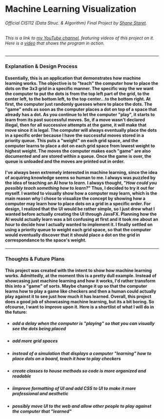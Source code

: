 # Machine Learning Visualization
###### Official CIS112 (Data Struc. & Algorithm) Final Project by [Shane Staret](https://github.com/SStaret43).
###### This is a link to [my YouTube channel](https://www.youtube.com/channel/UCmQA16swmtPa29pRo9YtRTA?view_as=subscriber), featuring videos of this project on it. Here is a [video](https://www.youtube.com/watch?v=XPnZ38FEr74) that shows the program in action.
________________________________________________________________________________________________________________________________

### **Explanation & Design Process**

#### Essentially, this is an application that demonstrates how machine learning works. The objective is to "teach" the computer how to place the dots on the 3x3 grid in a specific manner. The specific way the we want the computer to put the dots is from the top left part of the grid, to the center left, to the bottom left, to the top center...to the bottom right. At first, the computer just randomly guesses where to place the dots. The "game" ends as soon as the computer places a dot on top of a space that already has a dot. As you continue to let the computer "play", it starts to learn from its past successful moves. So, if a move wasn't declared illegal, then for all successive attempts at the game, it will make that move since it is legal. The computer will always eventually place the dots in a specific order because I have the successful moves stored in a priority queue. This puts a "weight" on each grid space, and the computer learns to place a dot on each grid space from lowest weight to highest weight. The moves the computer makes each "game" are also documented and are stored within a queue. Once the game is over, the queue is unloaded and the moves are printed out in order.

#### I've always been extremely interested in machine learning, since the idea of acquiring knowledge seems so human to me. I always was puzzled by the idea of teaching an AI how to *learn*. I always thought, "*How could you possibly teach something how to learn?*" Thus, I decided to try it out for myself. I wanted to visually show how a computer may learn, which is the main reason why I chose to visualize the concept by showing how a computer may learn how to place dots on a grid in a specific order. For design, I realized that the UI would be rather simple, so I just drew what I wanted before actually creating the UI through JavaFX. Planning how the AI would actually learn was a bit confusing at first and it took me about an hour to decide how I actually wanted to implement it. I finally settled on using a priority queue to weight each grid space, so that the computer would eventually discover that it should place a dot on the grid in correspondance to the space's weight.
________________________________________________________________________________________________________________________________

### **Thoughts & Future Plans**

#### This project was created with the intent to show how machine learning works. Admittedly, at the moment this is a pretty dull example. Instead of showcasing just machine learning and how it works, I'd rather transform this into a "game" of sorts. Maybe change it up so that the computer learns how to play a game like checkers and then a human could actually play against it to see just how much it has learned. Overall, this project does a good job of showcasing machine learning, but its a bit boring. So ofcourse, I want to improve upon it. Here is a shortlist of what I will do in the future:
   * ##### add a delay when the computer is "playing" so that you can visually see the dots being placed
   * ##### add more grid spaces
   * ##### instead of a simulation that displays a computer "learning" how to place dots on a board, teach it how to play checkers
   * ##### create classes to house methods so code is more organized and readable
   * ##### iimprove formatting of UI and add CSS to UI to make it more professional and aesthetic
   * ##### *possibly* move UI to the web and allow other people to play against the computer that "learned"
